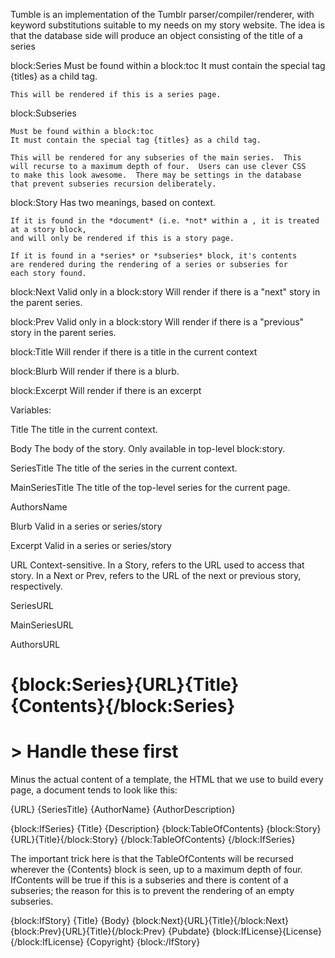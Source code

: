 Tumble is an implementation of the Tumblr parser/compiler/renderer,
with keyword substitutions suitable to my needs on my story website.
The idea is that the database side will produce an object consisting
of the title of a series


block:Series
    Must be found within a block:toc
    It must contain the special tag {titles} as a child tag.

    This will be rendered if this is a series page. 

block:Subseries

    Must be found within a block:toc
    It must contain the special tag {titles} as a child tag.

    This will be rendered for any subseries of the main series.  This
    will recurse to a maximum depth of four.  Users can use clever CSS
    to make this look awesome.  There may be settings in the database
    that prevent subseries recursion deliberately.  

block:Story
    Has two meanings, based on context.  

    If it is found in the *document* (i.e. *not* within a , it is treated at a story block,
    and will only be rendered if this is a story page.

    If it is found in a *series* or *subseries* block, it's contents
    are rendered during the rendering of a series or subseries for
    each story found.

block:Next
    Valid only in a block:story
    Will render if there is a "next" story in the parent series.

block:Prev
    Valid only in a block:story
    Will render if there is a "previous" story in the parent series.

block:Title
    Will render if there is a title in the current context

block:Blurb
    Will render if there is a blurb.

block:Excerpt
    Will render if there is an excerpt

Variables:

Title
    The title in the current context.  

Body
    The body of the story.  Only available in top-level block:story.

SeriesTitle
    The title of the series in the current context.

MainSeriesTitle
    The title of the top-level series for the current page.

AuthorsName

Blurb
    Valid in a series or series/story

Excerpt
    Valid in a series or series/story

URL
    Context-sensitive.  In a Story, refers to the URL used to access
    that story.  In a Next or Prev, refers to the URL of the next or
    previous story, respectively.  

SeriesURL

MainSeriesURL

AuthorsURL

# {block:Series}{URL}{Title}{Contents}{/block:Series}

# > Handle these first

Minus the actual content of a template, the HTML that we use to build
every page, a document tends to look like this:

{URL}
{SeriesTitle}
{AuthorName}
{AuthorDescription}

{block:IfSeries} 
    {Title}
    {Description}
    {block:TableOfContents}
        {block:Story}{URL}{Title}{/block:Story}
    {/block:TableOfContents}
{/block:IfSeries}

The important trick here is that the TableOfContents will be recursed
wherever the {Contents} block is seen, up to a maximum depth of four.
IfContents will be true if this is a subseries and there is content of
a subseries; the reason for this is to prevent the rendering of an
empty subseries.


{block:IfStory}
    {Title}
    {Body}
    {block:Next}{URL}{Title}{/block:Next}
    {block:Prev}{URL}{Title}{/block:Prev}
    {Pubdate}
    {block:IfLicense}{License}{/block:IfLicense}
    {Copyright}
{block:/IfStory}
    

